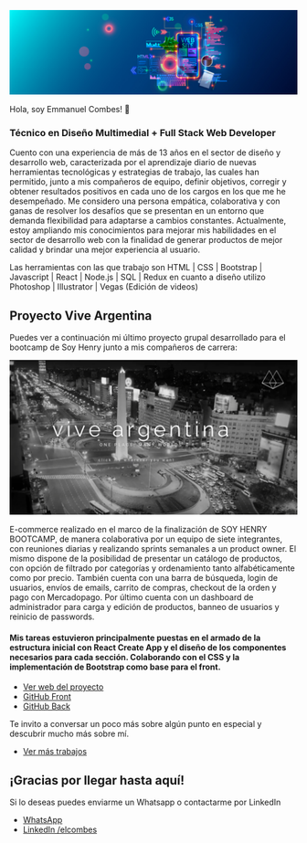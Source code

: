 [![Header](./header.jpg)](https://www.linkedin.com/in/elcombes/)


Hola, soy Emmanuel Combes! 👋

### Técnico en Diseño Multimedial + Full Stack Web Developer

Cuento con una experiencia de más de 13 años en el sector de diseño y desarrollo web, caracterizada por el aprendizaje diario de nuevas herramientas tecnológicas y estrategias de trabajo, las cuales han permitido, junto a mis compañeros de equipo, definir objetivos, corregir y obtener resultados positivos en cada uno de los cargos en los que me he desempeñado.
Me considero una persona empática, colaborativa y con ganas de resolver los desafíos que se presentan en un entorno que demanda flexibilidad para adaptarse a cambios constantes.
Actualmente, estoy ampliando mis conocimientos para mejorar mis habilidades en el sector de desarrollo web con la finalidad de generar productos de mejor calidad y brindar una mejor experiencia al usuario.

Las herramientas con las que trabajo son HTML | CSS | Bootstrap | Javascript | React | Node.js | SQL | Redux 
en cuanto a diseño utilizo Photoshop | Illustrator | Vegas (Edición de videos)


## Proyecto Vive Argentina

Puedes ver a continuación mi último proyecto grupal desarrollado para el bootcamp de Soy Henry junto a mis compañeros de carrera:

[![ViveArgentina](./landing-va.png)](https://experienceviveargentina.vercel.app/)

E-commerce realizado en el marco de la finalización de SOY HENRY BOOTCAMP, de manera colaborativa por un equipo de siete integrantes, con reuniones diarias y realizando sprints semanales a un product owner. El mismo dispone de la posibilidad de presentar un catálogo de productos, con opción de filtrado por categorías y ordenamiento tanto alfabéticamente como por precio. También cuenta con una barra de búsqueda, login de usuarios, envíos de emails, carrito de compras, checkout de la orden y pago con Mercadopago. Por último cuenta con un dashboard de administrador para carga y edición de productos, banneo de usuarios y reinicio de passwords.

#### Mis tareas estuvieron principalmente puestas en el armado de la estructura inicial con React Create App y el diseño de los componentes necesarios para cada sección. Colaborando con el CSS y la implementación de Bootstrap como base para el front.

- [Ver web del proyecto](https://experienceviveargentina.vercel.app/)
- [GitHub Front](https://github.com/ViveargentinaGIT/ViveargentinaApp)
- [GitHub Back](https://github.com/ViveargentinaGIT/ViveargentinaBack)


Te invito a conversar un poco más sobre algún punto en especial y descubrir mucho más sobre mí.

- [Ver más trabajos](https://www.behance.net/elcombes)

## ¡Gracias por llegar hasta aquí!

Si lo deseas puedes enviarme un Whatsapp o contactarme por LinkedIn
- [WhatsApp](https://api.whatsapp.com/send?phone=+5492615059052&text=Deja%20tu%20mensaje%20a%20continuaci%C3%B3n%3A)
- [LinkedIn /elcombes](https://www.linkedin.com/in/elcombes/)
